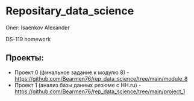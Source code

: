 # Repositary_data_science
Oner: Isaenkov Alexander

DS-119 homework
## Проекты:
* Проект 0 (финальное задание к модулю 8) - https://github.com/Bearmen76/rep_data_science/tree/main/module_8
* Проект 1 (анализ базы данных резюме с HH.ru) - https://github.com/Bearmen76/rep_data_science/tree/main/project_1

